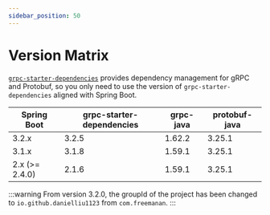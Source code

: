 ```yaml
---
sidebar_position: 50
---
```


# Version Matrix

[`grpc-starter-dependencies`](https://central.sonatype.com/artifact/io.github.danielliu1123/grpc-starter-dependencies)
provides dependency management for gRPC and Protobuf, so you only need to use the version
of `grpc-starter-dependencies` aligned with Spring Boot.

| Spring Boot    | grpc-starter-dependencies | grpc-java | protobuf-java |
|----------------|---------------------------|-----------|---------------|
| 3.2.x          | 3.2.5                     | 1.62.2    | 3.25.1        |      
| 3.1.x          | 3.1.8                     | 1.59.1    | 3.25.1        |      
| 2.x (>= 2.4.0) | 2.1.6                     | 1.59.1    | 3.25.1        |      

:::warning
From version 3.2.0, the groupId of the project has been changed to `io.github.danielliu1123` from `com.freemanan`.
:::
